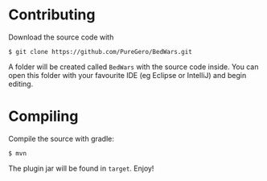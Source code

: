 Contributing
==========
Download the source code with

    $ git clone https://github.com/PureGero/BedWars.git

A folder will be created called `BedWars` with the source code inside. You
can open this folder with your favourite IDE (eg Eclipse or IntelliJ) and begin
editing.

Compiling
=========
Compile the source with gradle:

    $ mvn

The plugin jar will be found in `target`. Enjoy!

